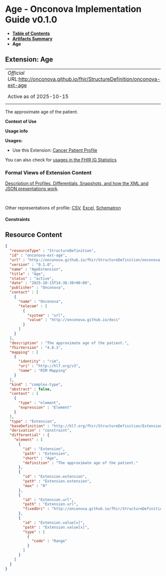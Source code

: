 # Age - Onconova Implementation Guide v0.1.0

* [**Table of Contents**](toc.md)
* [**Artifacts Summary**](artifacts.md)
* **Age**

## Extension: Age 

| | |
| :--- | :--- |
| *Official URL*:http://onconova.github.io/fhir/StructureDefinition/onconova-ext-age | *Version*:0.1.0 |
| Active as of 2025-10-15 | *Computable Name*:AgeExtension |

The approximate age of the patient.

**Context of Use**

**Usage info**

**Usages:**

* Use this Extension: [Cancer Patient Profile](StructureDefinition-onconova-cancer-patient.md)

You can also check for [usages in the FHIR IG Statistics](https://packages2.fhir.org/xig/onconova.fhir|current/StructureDefinition/onconova-ext-age)

### Formal Views of Extension Content

 [Description of Profiles, Differentials, Snapshots, and how the XML and JSON presentations work](http://build.fhir.org/ig/FHIR/ig-guidance/readingIgs.html#structure-definitions). 

 

Other representations of profile: [CSV](StructureDefinition-onconova-ext-age.csv), [Excel](StructureDefinition-onconova-ext-age.xlsx), [Schematron](StructureDefinition-onconova-ext-age.sch) 

#### Constraints



## Resource Content

```json
{
  "resourceType" : "StructureDefinition",
  "id" : "onconova-ext-age",
  "url" : "http://onconova.github.io/fhir/StructureDefinition/onconova-ext-age",
  "version" : "0.1.0",
  "name" : "AgeExtension",
  "title" : "Age",
  "status" : "active",
  "date" : "2025-10-15T14:38:38+00:00",
  "publisher" : "Onconova",
  "contact" : [
    {
      "name" : "Onconova",
      "telecom" : [
        {
          "system" : "url",
          "value" : "http://onconova.github.io/docs"
        }
      ]
    }
  ],
  "description" : "The approximate age of the patient.",
  "fhirVersion" : "4.0.1",
  "mapping" : [
    {
      "identity" : "rim",
      "uri" : "http://hl7.org/v3",
      "name" : "RIM Mapping"
    }
  ],
  "kind" : "complex-type",
  "abstract" : false,
  "context" : [
    {
      "type" : "element",
      "expression" : "Element"
    }
  ],
  "type" : "Extension",
  "baseDefinition" : "http://hl7.org/fhir/StructureDefinition/Extension|4.0.1",
  "derivation" : "constraint",
  "differential" : {
    "element" : [
      {
        "id" : "Extension",
        "path" : "Extension",
        "short" : "Age",
        "definition" : "The approximate age of the patient."
      },
      {
        "id" : "Extension.extension",
        "path" : "Extension.extension",
        "max" : "0"
      },
      {
        "id" : "Extension.url",
        "path" : "Extension.url",
        "fixedUri" : "http://onconova.github.io/fhir/StructureDefinition/onconova-ext-age"
      },
      {
        "id" : "Extension.value[x]",
        "path" : "Extension.value[x]",
        "type" : [
          {
            "code" : "Range"
          }
        ]
      }
    ]
  }
}

```
